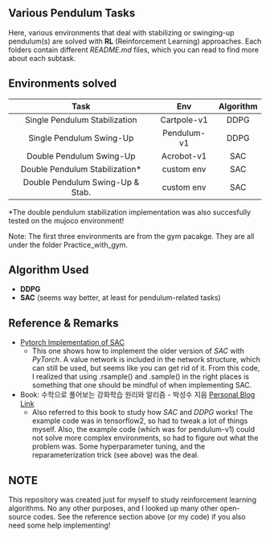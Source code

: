 ## Various Pendulum Tasks
Here, various environments that deal with stabilizing or swinging-up pendulum(s) are solved with **RL** (Reinforcement Learning) approaches. Each folders
contain different *README.md* files, which you can read to find more about each subtask.

## Environments solved
Task | Env | Algorithm
| :---: | :---: | :---:
Single Pendulum Stabilization  | Cartpole-v1 | DDPG
Single Pendulum Swing-Up  | Pendulum-v1 | DDPG
Double Pendulum Swing-Up | Acrobot-v1 | SAC
Double Pendulum Stabilization* | custom env | SAC
Double Pendulum Swing-Up & Stab.| custom env | SAC

*The double pendulum stabilization implementation was also succesfully tested on the mujoco environment!

Note: The first three environments are from the gym pacakge. They are all under the folder Practice_with_gym.

## Algorithm Used
* __DDPG__
* __SAC__ (seems way better, at least for pendulum-related tasks)

## Reference & Remarks
* [Pytorch Implementation of SAC](https://github.com/RoyElkabetz/SAC_with_PyTorch)
  * This one shows how to implement the older version of *SAC* with *PyTorch*. A value network is included in the network structure, which can still be used,
  but seems like you can get rid of it. From this code, I realized that using .rsample() and .sample() in the right places is something that one should be mindful of when implementing SAC.
* Book: 수학으로 풀어보는 강화학습 원리와 알리즘 - 박성수 지음 [Personal Blog Link](https://pasus.tistory.com/)
  * Also referred to this book to study how *SAC* and *DDPG* works! The example code was in tensorflow2, so had to tweak a lot of things myself. Also, the example code (which was for pendulum-v1) could not solve more complex environments, so had to figure out what the problem was. Some hyperparameter tuning, and the reparameterization trick (see above) was the deal.

## NOTE
This repository was created just for myself to study reinforcement learning algorithms. No any other purposes, and I looked up many other open-source codes.
See the reference section above (or my code) if you also need some help implementing!

